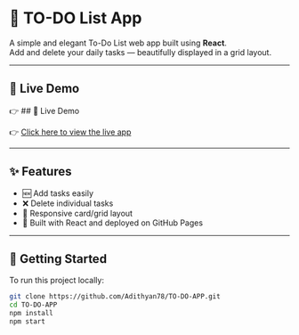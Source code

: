# 📝 TO-DO List App

A simple and elegant To-Do List web app built using **React**.  
Add and delete your daily tasks — beautifully displayed in a grid layout.

---

## 🔗 Live Demo

👉 ## 🔗 Live Demo

👉 [Click here to view the live app](https://adithyan78.github.io/TO-DO-APP/)


---

## ✨ Features

- 🆕 Add tasks easily  
- ❌ Delete individual tasks  
- 🧱 Responsive card/grid layout  
- 💾 Built with React and deployed on GitHub Pages  

---

## 🚀 Getting Started

To run this project locally:

```bash
git clone https://github.com/Adithyan78/TO-DO-APP.git
cd TO-DO-APP
npm install
npm start
